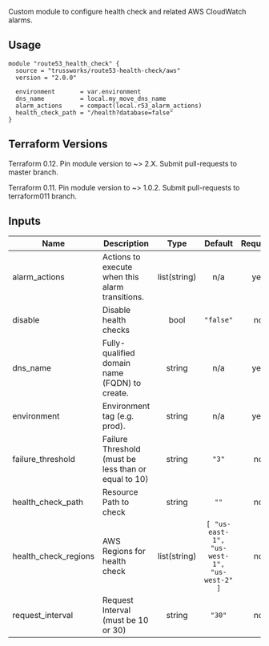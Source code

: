 Custom module to configure health check and related AWS CloudWatch alarms.

## Usage

```hcl
module "route53_health_check" {
  source = "trussworks/route53-health-check/aws"
  version = "2.0.0"

  environment       = var.environment
  dns_name          = local.my_move_dns_name
  alarm_actions     = compact(local.r53_alarm_actions)
  health_check_path = "/health?database=false"
}
```

## Terraform Versions

Terraform 0.12. Pin module version to ~> 2.X. Submit pull-requests to master branch.

Terraform 0.11. Pin module version to ~> 1.0.2. Submit pull-requests to terraform011 branch.

<!-- BEGINNING OF PRE-COMMIT-TERRAFORM DOCS HOOK -->
## Inputs

| Name | Description | Type | Default | Required |
|------|-------------|:----:|:-----:|:-----:|
| alarm\_actions | Actions to execute when this alarm transitions. | list(string) | n/a | yes |
| disable | Disable health checks | bool | `"false"` | no |
| dns\_name | Fully-qualified domain name (FQDN) to create. | string | n/a | yes |
| environment | Environment tag (e.g. prod). | string | n/a | yes |
| failure\_threshold | Failure Threshold (must be less than or equal to 10) | string | `"3"` | no |
| health\_check\_path | Resource Path to check | string | `""` | no |
| health\_check\_regions | AWS Regions for health check | list(string) | `[ "us-east-1", "us-west-1", "us-west-2" ]` | no |
| request\_interval | Request Interval (must be 10 or 30) | string | `"30"` | no |

<!-- END OF PRE-COMMIT-TERRAFORM DOCS HOOK -->
